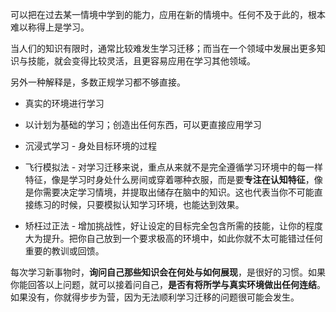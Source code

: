 可以把在过去某一情境中学到的能力，应用在新的情境中。任何不及于此的，根本难以称得上是学习。

当人们的知识有限时，通常比较难发生学习迁移；而当在一个领域中发展出更多知识与技能，就会变得比较灵活，且更容易应用在学习其他领域。

另外一种解释是，多数正规学习都不够直接。


- 真实的环境进行学习

- 以计划为基础的学习；创造出任何东西，可以更直接应用学习 
- 沉浸式学习 - 身处目标环境的过程
- 飞行模拟法 - 对学习迁移来说，重点从来就不是完全遵循学习环境中的每一样特征，像是学习时身处什么房间或穿着哪种衣服，而是要**专注在认知特征**，像是你需要决定学习情境，并提取出储存在脑中的知识。这也代表当你不可能直接练习的时候，只要模拟认知学习环境，也能达到效果。
- 矫枉过正法 - 增加挑战性，好让设定的目标完全包含所需的技能，让你的程度大为提升。把你自己放到一个要求极高的环境中，如此你就不太可能错过任何重要的教训或回馈。


每次学习新事物时，**询问自己那些知识会在何处与如何展现**，是很好的习惯。如果你能回答以上问题，就可以接着问自己，**是否有将所学与真实环境做出任何连结**。如果没有，你就得步步为营，因为无法顺利学习迁移的问题很可能会发生。